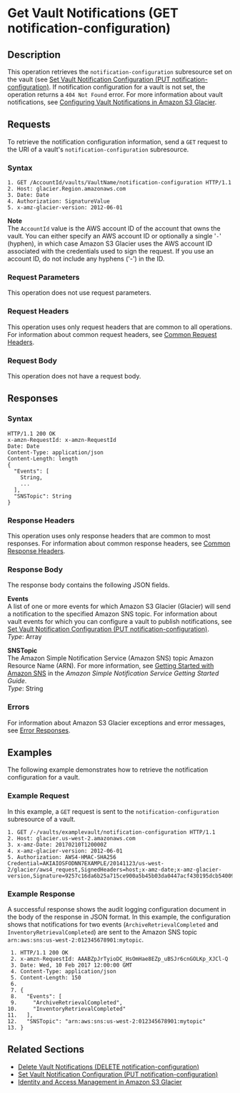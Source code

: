 # Get Vault Notifications \(GET notification\-configuration\)<a name="api-vault-notifications-get"></a>

## Description<a name="api-vault-notifications-get-description"></a>

This operation retrieves the `notification-configuration` subresource set on the vault \(see [Set Vault Notification Configuration \(PUT notification\-configuration\)](api-vault-notifications-put.md)\. If notification configuration for a vault is not set, the operation returns a `404 Not Found` error\. For more information about vault notifications, see [Configuring Vault Notifications in Amazon S3 Glacier](configuring-notifications.md)\. 

## Requests<a name="api-vault-notifications-get-requests"></a>

To retrieve the notification configuration information, send a `GET` request to the URI of a vault's `notification-configuration` subresource\.

### Syntax<a name="api-vault-notifications-get-requests-syntax"></a>

```
1. GET /AccountId/vaults/VaultName/notification-configuration HTTP/1.1
2. Host: glacier.Region.amazonaws.com
3. Date: Date
4. Authorization: SignatureValue
5. x-amz-glacier-version: 2012-06-01
```

**Note**  
The `AccountId` value is the AWS account ID of the account that owns the vault\. You can either specify an AWS account ID or optionally a single '`-`' \(hyphen\), in which case Amazon S3 Glacier uses the AWS account ID associated with the credentials used to sign the request\. If you use an account ID, do not include any hyphens \('\-'\) in the ID\.

### Request Parameters<a name="api-vault-notifications-get-requests-parameters"></a>

This operation does not use request parameters\.

### Request Headers<a name="api-vault-notifications-get-requests-headers"></a>

This operation uses only request headers that are common to all operations\. For information about common request headers, see [Common Request Headers](api-common-request-headers.md)\.

### Request Body<a name="api-vault-notifications-get-requests-elements"></a>

This operation does not have a request body\.

## Responses<a name="api-vault-notifications-get-responses"></a>

### Syntax<a name="api-vault-notifications-get-responses-syntax"></a>

```
HTTP/1.1 200 OK
x-amzn-RequestId: x-amzn-RequestId
Date: Date
Content-Type: application/json
Content-Length: length
{
  "Events": [
    String,
    ...
  ],
  "SNSTopic": String
}
```

### Response Headers<a name="api-vault-notifications-get-responses-headers"></a>

This operation uses only response headers that are common to most responses\. For information about common response headers, see [Common Response Headers](api-common-response-headers.md)\.

### Response Body<a name="api-vault-notifications-get-responses-elements"></a>

The response body contains the following JSON fields\.

**Events**  
A list of one or more events for which Amazon S3 Glacier \(Glacier\) will send a notification to the specified Amazon SNS topic\. For information about vault events for which you can configure a vault to publish notifications, see [Set Vault Notification Configuration \(PUT notification\-configuration\)](api-vault-notifications-put.md)\.  
*Type*: Array

**SNSTopic**  
The Amazon Simple Notification Service \(Amazon SNS\) topic Amazon Resource Name \(ARN\)\. For more information, see [Getting Started with Amazon SNS](https://docs.aws.amazon.com/sns/latest/gsg/Welcome.html) in the *Amazon Simple Notification Service Getting Started Guide*\.  
*Type*: String

### Errors<a name="api-vault-notifications-get-responses-errors"></a>

For information about Amazon S3 Glacier exceptions and error messages, see [Error Responses](api-error-responses.md)\.

## Examples<a name="api-vault-notifications-get-examples"></a>

The following example demonstrates how to retrieve the notification configuration for a vault\.

### Example Request<a name="api-vault-notifications-get-example-request"></a>

In this example, a `GET` request is sent to the `notification-configuration` subresource of a vault\.

```
1. GET /-/vaults/examplevault/notification-configuration HTTP/1.1
2. Host: glacier.us-west-2.amazonaws.com
3. x-amz-Date: 20170210T120000Z
4. x-amz-glacier-version: 2012-06-01
5. Authorization: AWS4-HMAC-SHA256 Credential=AKIAIOSFODNN7EXAMPLE/20141123/us-west-2/glacier/aws4_request,SignedHeaders=host;x-amz-date;x-amz-glacier-version,Signature=9257c16da6b25a715ce900a5b45b03da0447acf430195dcb540091b12966f2a2
```

### Example Response<a name="api-vault-notifications-get-example-response"></a>

A successful response shows the audit logging configuration document in the body of the response in JSON format\. In this example, the configuration shows that notifications for two events \(`ArchiveRetrievalCompleted` and `InventoryRetrievalCompleted`\) are sent to the Amazon SNS topic `arn:aws:sns:us-west-2:012345678901:mytopic`\.

```
 1. HTTP/1.1 200 OK
 2. x-amzn-RequestId: AAABZpJrTyioDC_HsOmHae8EZp_uBSJr6cnGOLKp_XJCl-Q
 3. Date: Wed, 10 Feb 2017 12:00:00 GMT
 4. Content-Type: application/json
 5. Content-Length: 150
 6.   
 7. {
 8.   "Events": [
 9.     "ArchiveRetrievalCompleted",
10.     "InventoryRetrievalCompleted"
11.   ],
12.   "SNSTopic": "arn:aws:sns:us-west-2:012345678901:mytopic"
13. }
```

## Related Sections<a name="related-sections-vault-notifications-get"></a>
+ [Delete Vault Notifications \(DELETE notification\-configuration\)](api-vault-notifications-delete.md)
+ [Set Vault Notification Configuration \(PUT notification\-configuration\)](api-vault-notifications-put.md)
+ [Identity and Access Management in Amazon S3 Glacier](auth-and-access-control.md)